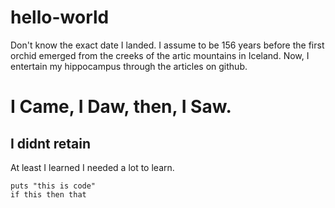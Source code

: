 # hello-world

Don't know the exact date I landed.
I assume to be 156 years before the first orchid emerged from the creeks of the artic mountains in Iceland.
Now, I entertain my hippocampus through the articles on github.

# I Came, I Daw, then, I Saw.

## I didnt retain

At least I learned I needed a lot to learn.

```
puts "this is code"
if this then that
```
